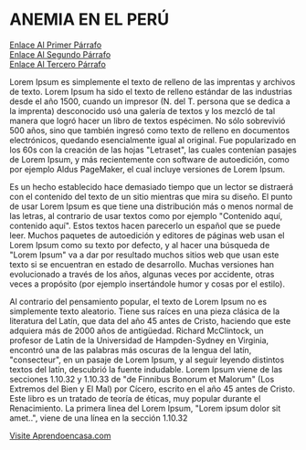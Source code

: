 #                              ANEMIA EN EL PERÚ
<a href="#Contexto">Enlace Al Primer Párrafo</a><br/>
<a href="#Problematica">Enlace Al Segundo Párrafo</a><br/>
<a href="#Estado de Arte">Enlace Al Tercero Párrafo</a><br/>
</p>
  <p id="Parrafo1">Lorem Ipsum es simplemente el texto de relleno de las imprentas y archivos de texto. Lorem Ipsum ha sido el texto de relleno estándar de las industrias desde el año 1500, cuando un impresor (N. del T. persona que se dedica a la imprenta) desconocido usó una galería de textos y los mezcló de tal manera que logró hacer un libro de textos espécimen. No sólo sobrevivió 500 años, sino que también ingresó como texto de relleno en documentos electrónicos, quedando esencialmente igual al original. Fue popularizado en los 60s con la creación de las hojas "Letraset", las cuales contenían pasajes de Lorem Ipsum, y más recientemente con software de autoedición, como por ejemplo Aldus PageMaker, el cual incluye versiones de Lorem Ipsum.</p>
<p id="Parrafo2">Es un hecho establecido hace demasiado tiempo que un lector se distraerá con el contenido del texto de un sitio mientras que mira su diseño. El punto de usar Lorem Ipsum es que tiene una distribución más o menos normal de las letras, al contrario de usar textos como por ejemplo "Contenido aquí, contenido aquí". Estos textos hacen parecerlo un español que se puede leer. Muchos paquetes de autoedición y editores de páginas web usan el Lorem Ipsum como su texto por defecto, y al hacer una búsqueda de "Lorem Ipsum" va a dar por resultado muchos sitios web que usan este texto si se encuentran en estado de desarrollo. Muchas versiones han evolucionado a través de los años, algunas veces por accidente, otras veces a propósito (por ejemplo insertándole humor y cosas por el estilo).</p>
<p id="Parrafo3">Al contrario del pensamiento popular, el texto de Lorem Ipsum no es simplemente texto aleatorio. Tiene sus raíces en una pieza clásica de la literatura del Latín, que data del año 45 antes de Cristo, haciendo que este adquiera más de 2000 años de antigüedad. Richard McClintock, un profesor de Latín de la Universidad de Hampden-Sydney en Virginia, encontró una de las palabras más oscuras de la lengua del latín, "consecteur", en un pasaje de Lorem Ipsum, y al seguir leyendo distintos textos del latín, descubrió la fuente indudable. Lorem Ipsum viene de las secciones 1.10.32 y 1.10.33 de "de Finnibus Bonorum et Malorum" (Los Extremos del Bien y El Mal) por Cícero, escrito en el año 45 antes de Cristo. Este libro es un tratado de teoría de éticas, muy popular durante el Renacimiento. La primera linea del Lorem Ipsum, "Lorem ipsum dolor sit amet..", viene de una línea en la sección 1.10.32</p>
<p><a href="http://aprendoencasa.com">Visite Aprendoencasa.com</a></p>
</body>
</html>
